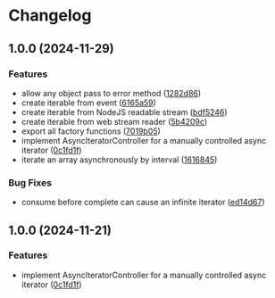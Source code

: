 # Changelog

## 1.0.0 (2024-11-29)


### Features

* allow any object pass to error method ([1282d86](https://github.com/otakustay/async-iterator/commit/1282d86579195de507324687c51aedf21d2253c9))
* create iterable from event ([6165a59](https://github.com/otakustay/async-iterator/commit/6165a5964bc12d069504cdaacfd25c78ca87611a))
* create iterable from NodeJS readable stream ([bdf5246](https://github.com/otakustay/async-iterator/commit/bdf524628df6b25e346b68def086af651230a3fb))
* create iterable from web stream reader ([5b4209c](https://github.com/otakustay/async-iterator/commit/5b4209ccc00b812edd2488d14d421a29e9b4a4f1))
* export all factory functions ([7019b05](https://github.com/otakustay/async-iterator/commit/7019b050f621bd0a9e72dab6b09757e218d2c17e))
* implement AsyncIteratorController for a manually controlled async iterator ([0c1fd1f](https://github.com/otakustay/async-iterator/commit/0c1fd1f08e3ae02619925bd4aefd6280ba297c22))
* iterate an array asynchronously by interval ([1616845](https://github.com/otakustay/async-iterator/commit/1616845bdd64f7107b98d6ac249e059488a0234a))


### Bug Fixes

* consume before complete can cause an infinite iterator ([ed14d67](https://github.com/otakustay/async-iterator/commit/ed14d6734bd18df67c38353bb0ab3923eee4af24))

## 1.0.0 (2024-11-21)


### Features

* implement AsyncIteratorController for a manually controlled async iterator ([0c1fd1f](https://github.com/otakustay/async-iterator/commit/0c1fd1f08e3ae02619925bd4aefd6280ba297c22))
